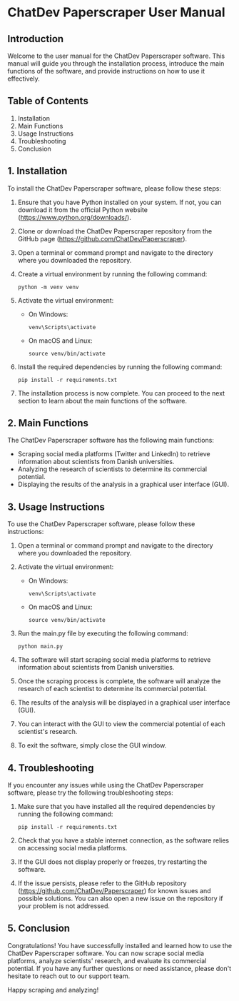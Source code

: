 # ChatDev Paperscraper User Manual

## Introduction

Welcome to the user manual for the ChatDev Paperscraper software. This manual will guide you through the installation process, introduce the main functions of the software, and provide instructions on how to use it effectively.

## Table of Contents

1. Installation
2. Main Functions
3. Usage Instructions
4. Troubleshooting
5. Conclusion

## 1. Installation

To install the ChatDev Paperscraper software, please follow these steps:

1. Ensure that you have Python installed on your system. If not, you can download it from the official Python website (https://www.python.org/downloads/).

2. Clone or download the ChatDev Paperscraper repository from the GitHub page (https://github.com/ChatDev/Paperscraper).

3. Open a terminal or command prompt and navigate to the directory where you downloaded the repository.

4. Create a virtual environment by running the following command:

   ```
   python -m venv venv
   ```

5. Activate the virtual environment:

   - On Windows:

     ```
     venv\Scripts\activate
     ```

   - On macOS and Linux:

     ```
     source venv/bin/activate
     ```

6. Install the required dependencies by running the following command:

   ```
   pip install -r requirements.txt
   ```

7. The installation process is now complete. You can proceed to the next section to learn about the main functions of the software.

## 2. Main Functions

The ChatDev Paperscraper software has the following main functions:

- Scraping social media platforms (Twitter and LinkedIn) to retrieve information about scientists from Danish universities.
- Analyzing the research of scientists to determine its commercial potential.
- Displaying the results of the analysis in a graphical user interface (GUI).

## 3. Usage Instructions

To use the ChatDev Paperscraper software, please follow these instructions:

1. Open a terminal or command prompt and navigate to the directory where you downloaded the repository.

2. Activate the virtual environment:

   - On Windows:

     ```
     venv\Scripts\activate
     ```

   - On macOS and Linux:

     ```
     source venv/bin/activate
     ```

3. Run the main.py file by executing the following command:

   ```
   python main.py
   ```

4. The software will start scraping social media platforms to retrieve information about scientists from Danish universities.

5. Once the scraping process is complete, the software will analyze the research of each scientist to determine its commercial potential.

6. The results of the analysis will be displayed in a graphical user interface (GUI).

7. You can interact with the GUI to view the commercial potential of each scientist's research.

8. To exit the software, simply close the GUI window.

## 4. Troubleshooting

If you encounter any issues while using the ChatDev Paperscraper software, please try the following troubleshooting steps:

1. Make sure that you have installed all the required dependencies by running the following command:

   ```
   pip install -r requirements.txt
   ```

2. Check that you have a stable internet connection, as the software relies on accessing social media platforms.

3. If the GUI does not display properly or freezes, try restarting the software.

4. If the issue persists, please refer to the GitHub repository (https://github.com/ChatDev/Paperscraper) for known issues and possible solutions. You can also open a new issue on the repository if your problem is not addressed.

## 5. Conclusion

Congratulations! You have successfully installed and learned how to use the ChatDev Paperscraper software. You can now scrape social media platforms, analyze scientists' research, and evaluate its commercial potential. If you have any further questions or need assistance, please don't hesitate to reach out to our support team.

Happy scraping and analyzing!